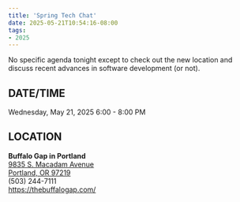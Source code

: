 ```yaml
---
title: 'Spring Tech Chat'
date: 2025-05-21T10:54:16-08:00
tags: 
- 2025
---
```


No specific agenda tonight except to check out the new location and discuss recent advances in software development (or not).

<!--more-->


## DATE/TIME ##

Wednesday, May 21, 2025 
6:00 - 8:00 PM

## LOCATION ##

**Buffalo Gap in Portland**  
[9835 S. Macadam Avenue  
Portland, OR 97219](https://www.google.com/maps/place/Buffalo+Gap+Saloon+%26+Eatery:+Restaurant+%26+Bar/@45.4745113,-122.6718873,843m/data=!3m2!1e3!4b1!4m6!3m5!1s0x54950ae37a351325:0xa60cb70a106a43db!8m2!3d45.4745113!4d-122.6718873!16s%2Fm%2F0khm__6?entry=ttu&g_ep=EgoyMDI1MDUxNS4wIKXMDSoJLDEwMjExNDU1SAFQAw%3D%3D)  
(503) 244-7111  
https://thebuffalogap.com/

